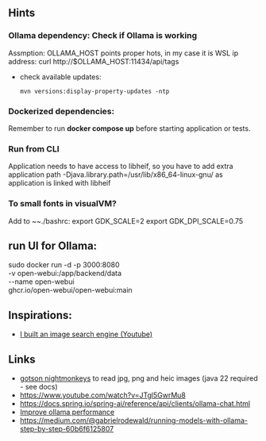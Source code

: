 
## Hints

### Ollama dependency: Check if Ollama is working
Assmption: OLLAMA_HOST points proper hots, in my case it is WSL ip address:
curl http://$OLLAMA_HOST:11434/api/tags

- check available updates:
  ```
  mvn versions:display-property-updates -ntp
  ```

### Dockerized dependencies:
Remember to run **docker compose up** before starting application or tests.

### Run from CLI
Application needs to have access to libheif, so you have to add extra application path
-Djava.library.path=/usr/lib/x86_64-linux-gnu/
as application is linked with libheif

### To small fonts in visualVM?
Add to ~~./bashrc:
export GDK_SCALE=2
export GDK_DPI_SCALE=0.75

## run UI for Ollama:
sudo docker run -d -p 3000:8080 \
    -v open-webui:/app/backend/data \
    --name open-webui \
    ghcr.io/open-webui/open-webui:main

## Inspirations:
- [I built an image search engine (Youtube)](https://www.youtube.com/watch?v=mBcBoGhFndY)

## Links
- [gotson nightmonkeys](https://github.com/gotson/NightMonkeys) to read jpg, png and heic images (java 22 required - see docs)
- https://www.youtube.com/watch?v=JTgl5GwrMu8
- https://docs.spring.io/spring-ai/reference/api/clients/ollama-chat.html
- [Improve ollama performance](https://github.com/ollama/ollama/issues/2742)
- https://medium.com/@gabrielrodewald/running-models-with-ollama-step-by-step-60b6f6125807

